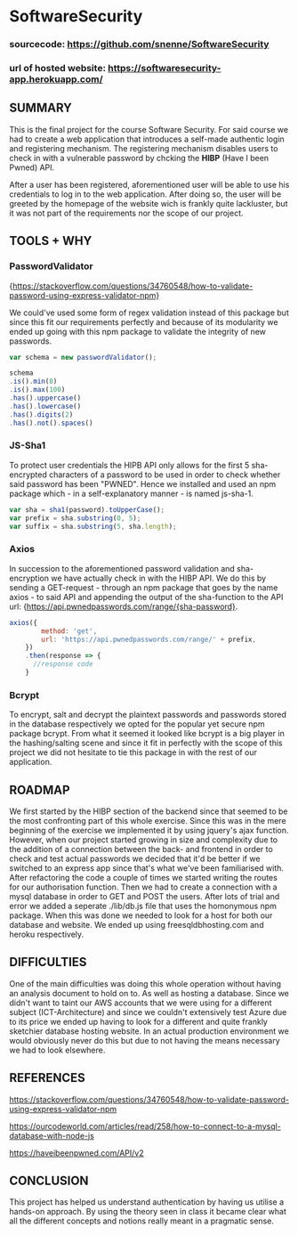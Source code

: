# SoftwareSecurity

### sourcecode: https://github.com/snenne/SoftwareSecurity
### url of hosted website: https://softwaresecurity-app.herokuapp.com/

## SUMMARY

This is the final project for the course Software Security.
For said course we had to create a web application that introduces a self-made authentic login and registering mechanism.
The registering mechanism disables users to check in with a vulnerable password by chcking the **HIBP** (Have I been Pwned) API. 

After a user has been registered, aforementioned user will be able to use his credentials to log in to the web application.
After doing so, the user will be greeted by the homepage of the website wich is frankly quite lackluster, but it was not part of the requirements nor the scope of our project.

## TOOLS + WHY

### PasswordValidator 
{https://stackoverflow.com/questions/34760548/how-to-validate-password-using-express-validator-npm}

We could've used some form of regex validation instead of this package but since this fit our requirements perfectly and because of its modularity we ended up going with this npm package to validate the integrity of new passwords. 

```js
var schema = new passwordValidator();

schema
.is().min(8)
.is().max(100)
.has().uppercase()
.has().lowercase()
.has().digits(2)
.has().not().spaces()
```

### JS-Sha1

To protect user credentials the HIPB API only allows for the first 5 sha-encrypted characters of a password to be used in order to check whether said password has been "PWNED". Hence we installed and used an npm package which - in a self-explanatory manner - is named js-sha-1. 

```js
var sha = sha1(password).toUpperCase();
var prefix = sha.substring(0, 5);
var suffix = sha.substring(5, sha.length);   
```

### Axios

In succession to the aforementioned password validation and sha-encryption we have actually check in with the HIBP API. We do this by sending a GET-request - through an npm package that goes by the name axios - to said API and appending the output of the sha-function to the API url: {https://api.pwnedpasswords.com/range/{sha-password}.

```js
axios({
        method: 'get',
        url: 'https://api.pwnedpasswords.com/range/' + prefix,
    })
    .then(response => {
      //response code
    }
```
### Bcrypt

To encrypt, salt and decrypt the plaintext passwords and passwords stored in the database respectively we opted for the popular yet secure npm package bcrypt.
From what it seemed it looked like bcrypt is a big player in the hashing/salting scene and since it fit in perfectly with the scope of this project we did not hesitate to tie this package in with the rest of our application.


## ROADMAP

We first started by the HIBP section of the backend since that seemed to be the most confronting part of this whole exercise. 
Since this was in the mere beginning of the exercise we implemented it by using jquery's ajax function. However, when our project started growing in size and complexity due to the addition of a connection between the back- and frontend in order to check and test actual passwords we decided that it'd be better if we switched to an express app since that's what we've been familiarised with.
After refactoring the code a couple of times we started writing the routes for our authorisation function.
Then we had to create a connection with a mysql database in order to GET and POST the users. After lots of trial and error we added a seperate ./lib/db.js file that uses the homonymous npm package.
When this was done we needed to look for a host for both our database and website. 
We ended up using freesqldbhosting.com and heroku respectively.

## DIFFICULTIES

One of the main difficulties was doing this whole operation without having an analysis document to hold on to.
As well as hosting a database. Since we didn't want to taint our AWS accounts that we were using for a different subject (ICT-Architecture) and since we couldn't extensively test Azure due to its price we ended up having to look for a different and quite frankly sketchier database hosting website. In an actual production environment we would obviously never do this but due to not having the means necessary we had to look elsewhere.

## REFERENCES

https://stackoverflow.com/questions/34760548/how-to-validate-password-using-express-validator-npm

https://ourcodeworld.com/articles/read/258/how-to-connect-to-a-mysql-database-with-node-js

https://haveibeenpwned.com/API/v2

## CONCLUSION

This project has helped us understand authentication by having us utilise a hands-on approach. By using the theory seen in class it became clear what all the different concepts and notions really meant in a pragmatic sense. 

